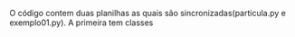 O código contem duas planilhas as quais são sincronizadas(particula.py e exemplo01.py). A primeira tem classes  